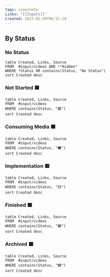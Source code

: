 ```yaml
---
tags: view/note
Links: "[[Inputs]]"
Created: 2023-05-08T06:51:29
---
```


## By Status

### No Status

```dataview
table Created, Links, Source
FROM  #input/videos AND !"Hidden"
WHERE !Status OR contains(Status, "No Status")
sort Created desc
```

### Not Started 🟥

```dataview
table Created, Links, Source
FROM  #input/videos
WHERE contains(Status, "🟥")
sort Created desc
```

### Consuming Media 🟧

```dataview
table Created, Links, Source
FROM  #input/videos
WHERE contains(Status, "🟧")
sort Created desc
```

### Implementation 🟨

```dataview
table Created, Links, Source
FROM  #input/videos
WHERE contains(Status, "🟨")
sort Created desc
```

### Finished 🟩

```dataview
table Created, Links, Source
FROM  #input/videos
WHERE contains(Status, "🟩")
sort Created desc
```

### Archived ⬛️

```dataview
table Created, Links, Source
FROM  #input/videos
WHERE contains(Status, "🟩")
sort Created desc
```

